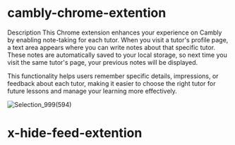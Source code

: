 # cambly-chrome-extention

Description
This Chrome extension enhances your experience on Cambly by enabling note-taking for each tutor. When you visit a tutor's profile page, a text area appears where you can write notes about that specific tutor. These notes are automatically saved to your local storage, so next time you visit the same tutor's page, your previous notes will be displayed.

This functionality helps users remember specific details, impressions, or feedback about each tutor, making it easier to choose the right tutor for future lessons and manage your learning more effectively.



![Selection_999(594)](https://github.com/user-attachments/assets/f844fd80-d286-4f8a-a515-f5bf8434c4df)
# x-hide-feed-extention
